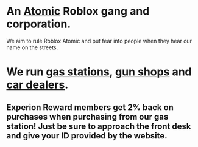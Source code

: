 # An <a href="https://www.roblox.com/games/4581966615/Anomic" target="_blank">Atomic</a> Roblox gang and corporation.

We aim to rule Roblox Atomic and put fear into people when they hear our name on the streets.

# We run <a href="https://experion-corp.github.io/locations/gas-stations">gas stations</a>, <a href="https://experion-corp.github.io/locations/gun-shops">gun shops</a> and <a href="https://experion-corp.github.io/locations/car-dealers">car dealers</a>.

## Experion Reward members get 2% back on purchases when purchasing from our gas station! Just be sure to approach the front desk and give your ID provided by the website.
